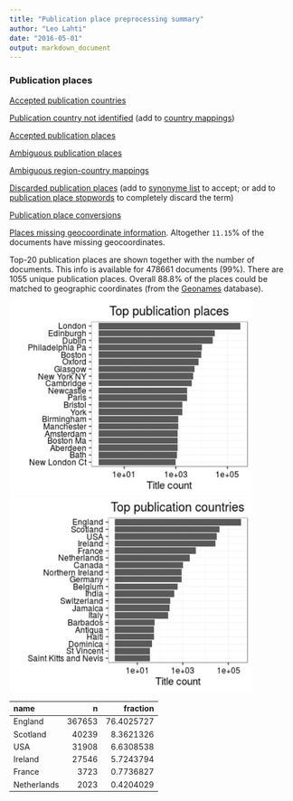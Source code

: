 ```yaml
---
title: "Publication place preprocessing summary"
author: "Leo Lahti"
date: "2016-05-01"
output: markdown_document
---
```


### Publication places

[Accepted publication countries](output.tables/country_accepted.csv)

[Publication country not identified](output.tables/publication_place_missingcountry.csv) (add to [country mappings](https://github.com/rOpenGov/bibliographica/blob/master/inst/extdata/reg2country.csv))

[Accepted publication places](output.tables/publication_place_accepted.csv)

[Ambiguous publication places](output.tables/publication_place_ambiguous.csv)

[Ambiguous region-country mappings](output.tables/publication_country_ambiguous.csv)

[Discarded publication places](output.tables/publication_place_discarded.csv) (add to [synonyme list](https://github.com/rOpenGov/bibliographica/blob/master/inst/extdata/PublicationPlaceSynonymes.csv) to accept; or add to [publication place stopwords](https://github.com/rOpenGov/bibliographica/blob/master/inst/extdata/stopwords_for_place.csv) to completely discard the term)

[Publication place conversions](output.tables/publication_place_conversion_nontrivial.csv)

[Places missing geocoordinate information](output.tables/absentgeocoordinates.csv). Altogether ``11.15``% of the documents have missing geocoordinates.



Top-20 publication places are shown together with the number of documents. This info is available for 478661 documents (99%). There are 1055 unique publication places. Overall 88.8% of the places could be matched to geographic coordinates (from the [Geonames](http://download.geonames.org/export/dump/) database).


<img src="figure/summaryplace-1.png" title="plot of chunk summaryplace" alt="plot of chunk summaryplace" width="430px" /><img src="figure/summaryplace-2.png" title="plot of chunk summaryplace" alt="plot of chunk summaryplace" width="430px" />



|name        |      n|   fraction|
|:-----------|------:|----------:|
|England     | 367653| 76.4025727|
|Scotland    |  40239|  8.3621326|
|USA         |  31908|  6.6308538|
|Ireland     |  27546|  5.7243794|
|France      |   3723|  0.7736827|
|Netherlands |   2023|  0.4204029|
